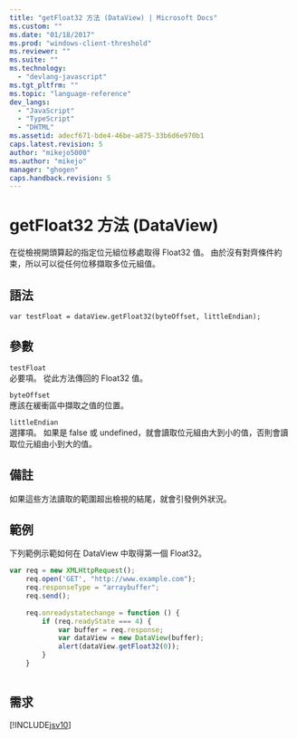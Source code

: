 ```yaml
---
title: "getFloat32 方法 (DataView) | Microsoft Docs"
ms.custom: ""
ms.date: "01/18/2017"
ms.prod: "windows-client-threshold"
ms.reviewer: ""
ms.suite: ""
ms.technology: 
  - "devlang-javascript"
ms.tgt_pltfrm: ""
ms.topic: "language-reference"
dev_langs: 
  - "JavaScript"
  - "TypeScript"
  - "DHTML"
ms.assetid: adecf671-bde4-46be-a875-33b6d6e970b1
caps.latest.revision: 5
author: "mikejo5000"
ms.author: "mikejo"
manager: "ghogen"
caps.handback.revision: 5
---
```

# getFloat32 方法 (DataView)
在從檢視開頭算起的指定位元組位移處取得 Float32 值。  由於沒有對齊條件約束，所以可以從任何位移擷取多位元組值。  
  
## 語法  
  
```  
var testFloat = dataView.getFloat32(byteOffset, littleEndian);   
```  
  
## 參數  
 `testFloat`  
 必要項。  從此方法傳回的 Float32 值。  
  
 `byteOffset`  
 應該在緩衝區中擷取之值的位置。  
  
 `littleEndian`  
 選擇項。  如果是 false 或 undefined，就會讀取位元組由大到小的值，否則會讀取位元組由小到大的值。  
  
## 備註  
 如果這些方法讀取的範圍超出檢視的結尾，就會引發例外狀況。  
  
## 範例  
 下列範例示範如何在 DataView 中取得第一個 Float32。  
  
```javascript  
var req = new XMLHttpRequest();  
    req.open('GET', "http://www.example.com");  
    req.responseType = "arraybuffer";  
    req.send();  
  
    req.onreadystatechange = function () {  
        if (req.readyState === 4) {  
            var buffer = req.response;  
            var dataView = new DataView(buffer);  
            alert(dataView.getFloat32(0));  
        }  
    }  
  
```  
  
## 需求  
 [!INCLUDE[jsv10](../../javascript/reference/includes/jsv10-md.md)]